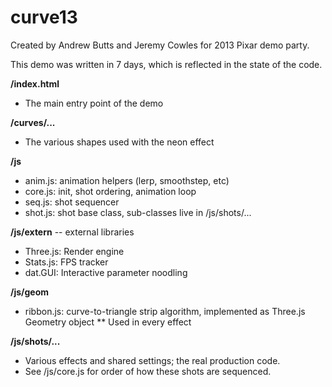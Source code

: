 curve13
======================================
Created by Andrew Butts and Jeremy Cowles for 2013 Pixar demo party.

This demo was written in 7 days, which is reflected in the state of the code.

**/index.html**
 * The main entry point of the demo 

**/curves/...**
 * The various shapes used with the neon effect

**/js**
 * anim.js: animation helpers (lerp, smoothstep, etc)
 * core.js: init, shot ordering, animation loop
 * seq.js: shot sequencer
 * shot.js: shot base class, sub-classes live in /js/shots/...

**/js/extern** -- external libraries
 * Three.js: Render engine
 * Stats.js: FPS tracker
 * dat.GUI: Interactive parameter noodling

**/js/geom**
 * ribbon.js: curve-to-triangle strip algorithm, implemented as Three.js Geometry object
 ** Used in every effect

**/js/shots/...**
 * Various effects and shared settings; the real production code. 
 * See /js/core.js for order of how these shots are sequenced. 
